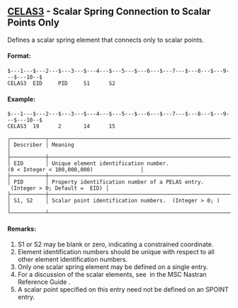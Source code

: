 ## [CELAS3](https://help.hexagonmi.com/bundle/MSC_Nastran_2022.4/page/Nastran_Combined_Book/qrg/bulkc1/TOC.CELAS3.xhtml) - Scalar Spring Connection to Scalar Points Only

Defines a scalar spring element that connects only to scalar points.

#### Format:

```nastran
$---1---$---2---$---3---$---4---$---5---$---6---$---7---$---8---$---9---$---10--$
CELAS3  EID     PID     S1      S2                                              
```

#### Example:

```nastran
$---1---$---2---$---3---$---4---$---5---$---6---$---7---$---8---$---9---$---10--$
CELAS3  19      2       14      15                                              
```

```text
┌───────────┬─────────────────────────────────────────────────────────────────────────────────┐
│ Describer │ Meaning                                                                         │
├───────────┼─────────────────────────────────────────────────────────────────────────────────┤
│ EID       │ Unique element identification number. (0 < Integer < 100,000,000)               │
├───────────┼─────────────────────────────────────────────────────────────────────────────────┤
│ PID       │ Property identification number of a PELAS entry.  (Integer > 0; Default =  EID) │
├───────────┼─────────────────────────────────────────────────────────────────────────────────┤
│ S1, S2    │ Scalar point identification numbers.  (Integer > 0; )                           │
└───────────┴─────────────────────────────────────────────────────────────────────────────────┘
```

#### Remarks:

1. S1 or S2 may be blank or zero, indicating a constrained coordinate.
2. Element identification numbers should be unique with respect to all other element identification numbers.
3. Only one scalar spring element may be defined on a single entry.
4. For a discussion of the scalar elements, see   in the  MSC Nastran Reference Guide .
5. A scalar point specified on this entry need not be defined on an SPOINT entry.
